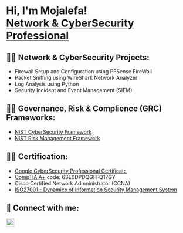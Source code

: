 <h1>Hi, I'm Mojalefa! <br/><a href="https://github.com/mojalefak">Network & CyberSecurity Professional</a> <a href="https://www.linkedin.com/in/mojalefakholumo/"></a></h1>

<h2>👨‍💻 Network & CyberSecurity Projects:</h2>

- Firewall Setup and Configuration using PFSense FireWall
- Packet Sniffing using WireShark Network Analyzer
- Log Analysis using Python
- Security Incident and Event Management (SIEM)

<h2>👨‍💻 Governance, Risk & Complience (GRC) Frameworks:</h2>

- [NIST CyberSecurity Framework](https://www.nist.gov/news-events/news/2024/02/nist-releases-version-20-landmark-cybersecurity-framework)
- [NIST Risk Management Framework](https://csrc.nist.gov/projects/risk-management/about-rmf)

<h2>👨‍💻 Certification:</h2>

- [Google CyberSecurity Professional Certificate](https://coursera.org/share/704f71ba5684941e8de92264835d41e7)
- [CompTIA A+](http://verify.CompTIA.org) code: 6SE0DPDQGFFQ17GY
- </b>Cisco Certified Network Admninistrator (CCNA)</b>
- [ISO27001 - Dynamics of Information Security Management System](https://alison.com/certification/check/%242y%2410%24SzU1mhB8UfjjdpI1D2oL7eaYuYq8DlK.48p8nFTmhamGl340ErHb)

<h2> 🤳 Connect with me:</h2>

[<img align="left" alt="JoshMadakor | LinkedIn" width="22px" src="https://cdn.jsdelivr.net/npm/simple-icons@v3/icons/linkedin.svg" />][linkedin]

[linkedin]: https://linkedin.com/in/mojalefakholumo

<!--
**mojalefak/mojalefak ** is a ✨ _special_ ✨ repository because its `README.md` (this file) appears on your GitHub profile.

Here are some ideas to get you started:

- 🔭 I’m currently working on ...
- 🌱 I’m currently learning ...
- 👯 I’m looking to collaborate on ...
- 🤔 I’m looking for help with ...
- 💬 Ask me about ...
- 📫 How to reach me: ...
- 😄 Pronouns: ...
- ⚡ Fun fact: ...
-->

